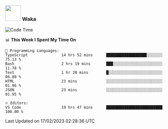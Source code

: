 ### <img src="https://media.giphy.com/media/VgCDAzcKvsR6OM0uWg/giphy.gif" width="50"> Waka

  <!--START_SECTION:waka-->
![Code Time](http://img.shields.io/badge/Code%20Time-1%2C276%20hrs%2023%20mins-blue)

📊 **This Week I Spent My Time On** 

```text
💬 Programming Languages: 
TypeScript               14 hrs 52 mins      ██████████████████░░░░░░░   75.13 % 
Bash                     2 hrs 19 mins       ███░░░░░░░░░░░░░░░░░░░░░░   11.78 % 
Text                     1 hr 20 mins        █░░░░░░░░░░░░░░░░░░░░░░░░   06.80 % 
HTML                     23 mins             ░░░░░░░░░░░░░░░░░░░░░░░░░   01.96 % 
JSON                     23 mins             ░░░░░░░░░░░░░░░░░░░░░░░░░   01.95 % 

🔥 Editors: 
VS Code                  19 hrs 47 mins      █████████████████████████   100.00 % 

```


 Last Updated on 17/02/2023 02:28:36 UTC
<!--END_SECTION:waka-->
